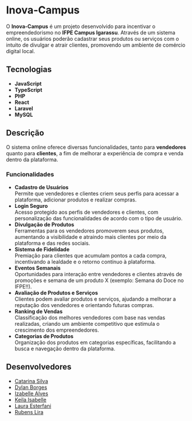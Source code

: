 # Inova-Campus

O **Inova-Campus** é um projeto desenvolvido para incentivar o empreendedorismo no **IFPE Campus Igarassu**. Através de um sistema online, os usuários poderão cadastrar seus produtos ou serviços com o intuito de divulgar e atrair clientes, promovendo um ambiente de comércio digital local.

## Tecnologias

- **JavaScript**
- **TypeScript**
- **PHP**
- **React**
- **Laravel**
- **MySQL**

## Descrição

O sistema online oferece diversas funcionalidades, tanto para **vendedores** quanto para **clientes**, a fim de melhorar a experiência de compra e venda dentro da plataforma.

### Funcionalidades

- **Cadastro de Usuários**  
  Permite que vendedores e clientes criem seus perfis para acessar a plataforma, adicionar produtos e realizar compras.
- **Login Seguro**  
  Acesso protegido aos perfis de vendedores e clientes, com personalização das funcionalidades de acordo com o tipo de usuário.
- **Divulgação de Produtos**  
  Ferramentas para os vendedores promoverem seus produtos, aumentando a visibilidade e atraindo mais clientes por meio da plataforma e das redes sociais.
- **Sistema de Fidelidade**  
  Premiação para clientes que acumulam pontos a cada compra, incentivando a lealdade e o retorno contínuo à plataforma.
- **Eventos Semanais**  
  Oportunidades para interação entre vendedores e clientes através de promoções e semana de um produto X (exemplo: Semana do Doce no IFPE!!).
- **Avaliação de Produtos e Serviços**  
  Clientes podem avaliar produtos e serviços, ajudando a melhorar a reputação dos vendedores e orientando futuras compras.
- **Ranking de Vendas**  
  Classificação dos melhores vendedores com base nas vendas realizadas, criando um ambiente competitivo que estimula o crescimento dos empreendedores.
- **Categorias de Produtos**  
  Organização dos produtos em categorias específicas, facilitando a busca e navegação dentro da plataforma.

## Desenvolvedores

- [Catarina Silva](mailto:catarinasouzasilvao@gmail.com)
- [Dylan Borges](mailto:dylanborges06@gmail.com)
- [Izabelle Alves](mailto:izabelle.alvesbl@gmail.com)
- [Keila Isabelle](mailto:keiila_isabelle@outlook.com)
- [Laura Esterfani](mailto:lauraestefa4@gmail.com)
- [Rubens Lira](mailto:rubenslira371@gmail.com)

